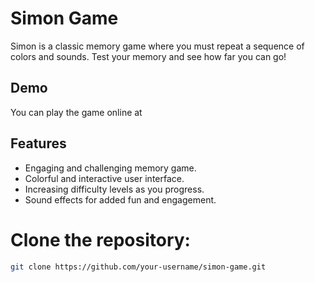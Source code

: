 # Simon Game

Simon is a classic memory game where you must repeat a sequence of colors and sounds. Test your memory and see how far you can go!

## Demo

You can play the game online at 

## Features

- Engaging and challenging memory game.
- Colorful and interactive user interface.
- Increasing difficulty levels as you progress.
- Sound effects for added fun and engagement.

# Clone the repository:

   ```bash
   git clone https://github.com/your-username/simon-game.git
